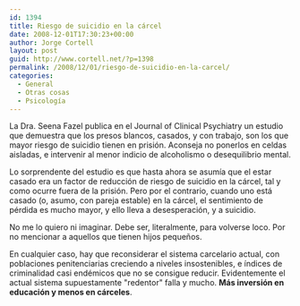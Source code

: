 ```yaml
---
id: 1394
title: Riesgo de suicidio en la cárcel
date: 2008-12-01T17:30:23+00:00
author: Jorge Cortell
layout: post
guid: http://www.cortell.net/?p=1398
permalink: /2008/12/01/riesgo-de-suicidio-en-la-carcel/
categories:
  - General
  - Otras cosas
  - Psicología
---
```

La Dra. Seena Fazel publica en el Journal of Clinical Psychiatry un estudio que demuestra que los presos blancos, casados, y con trabajo, son los que mayor riesgo de suicidio tienen en prisión. Aconseja no ponerlos en celdas aisladas, e intervenir al menor indicio de alcoholismo o desequilibrio mental.
  
Lo sorprendente del estudio es que hasta ahora se asumía que el estar casado era un factor de reducción de riesgo de suicidio en la cárcel, tal y como ocurre fuera de la prisión. Pero por el contrario, cuando uno está casado (o, asumo, con pareja estable) en la cárcel, el sentimiento de pérdida es mucho mayor, y ello lleva a desesperación, y a suicidio.

No me lo quiero ni imaginar. Debe ser, literalmente, para volverse loco. Por no mencionar a aquellos que tienen hijos pequeños.

En cualquier caso, hay que reconsiderar el sistema carcelario actual, con poblaciones penitenciarias creciendo a niveles insostenibles, e índices de criminalidad casi endémicos que no se consigue reducir. Evidentemente el actual sistema supuestamente "redentor" falla y mucho. **Más inversión en educación y menos en cárceles**.